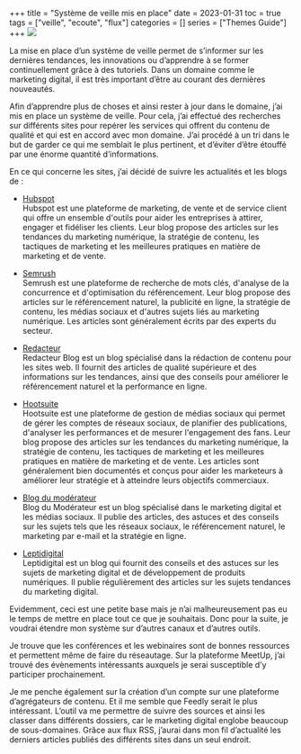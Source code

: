 +++
title = "Système de veille mis en place"
date = 2023-01-31
toc = true
tags = ["veille", "ecoute", "flux"]
categories = []
series = ["Themes Guide"]
+++
<img src="/labveilletech/images/veille-tech.jpg">

La mise en place d’un système de veille permet de s’informer sur les dernières tendances, les innovations ou d’apprendre à se former continuellement grâce à des tutoriels. Dans un domaine comme le marketing digital, il est très important d’être au courant des dernières nouveautés.

Afin d’apprendre plus de choses et ainsi rester à jour dans le domaine, j’ai mis en place un système de veille. Pour cela, j’ai effectué des recherches sur différents sites pour repérer les services qui offrent du contenu de qualité et qui est en accord avec mon domaine. J’ai procédé à un tri dans le but de garder ce qui me semblait le plus pertinent, et d’éviter d’être étouffé par une énorme quantité d’informations.

En ce qui concerne les sites, j’ai décidé de suivre les actualités et les blogs de :
-	 <a href="https://blog.hubspot.fr/">Hubspot</a>
<br>Hubspot est une plateforme de marketing, de vente et de service client qui offre un ensemble d'outils pour aider les entreprises à attirer, engager et fidéliser les clients.  Leur blog propose des articles sur les tendances du marketing numérique, la stratégie de contenu, les tactiques de marketing et les meilleures pratiques en matière de marketing et de vente.
-	 <a href="https://fr.semrush.com/blog/">Semrush</a>
<br>Semrush est une plateforme de recherche de mots clés, d'analyse de la concurrence et d'optimisation du référencement. Leur blog propose des articles sur le référencement naturel, la publicité en ligne, la stratégie de contenu, les médias sociaux et d'autres sujets liés au marketing numérique. Les articles sont généralement écrits par des experts du secteur.

-  <a href="https://www.redacteur.com/blog/">Redacteur</a>
<br>Redacteur Blog est un blog spécialisé dans la rédaction de contenu pour les sites web. Il fournit des articles de qualité supérieure et des informations sur les tendances, ainsi que des conseils pour améliorer le référencement naturel et la performance en ligne.
- <a href="https://blog.hootsuite.com/fr/">Hootsuite</a>
<br>Hootsuite est une plateforme de gestion de médias sociaux qui permet de gérer les comptes de réseaux sociaux, de planifier des publications, d'analyser les performances et de mesurer l'engagement des fans. Leur blog propose des articles sur les tendances du marketing numérique, la stratégie de contenu, les tactiques de marketing et les meilleures pratiques en matière de marketing et de vente. Les articles sont généralement bien documentés et conçus pour aider les marketeurs à améliorer leur stratégie et à atteindre leurs objectifs commerciaux.
- <a href="https://www.blogdumoderateur.com/">Blog du modérateur</a>
<br>Blog du Modérateur est un blog spécialisé dans le marketing digital et les médias sociaux. Il publie des articles, des astuces et des conseils sur les sujets tels que les réseaux sociaux, le référencement naturel, le marketing par e-mail et la stratégie en ligne.
- <a href="https://www.leptidigital.fr/">Leptidigital </a>
<br>Leptidigital est un blog qui fournit des conseils et des astuces sur les sujets de marketing digital et de développement de produits numériques. Il publie régulièrement des articles sur les sujets tendances du marketing digital.

Evidemment, ceci est une petite base mais je n’ai malheureusement pas eu le temps de mettre en place tout ce que je souhaitais. Donc pour la suite, je voudrai étendre mon système sur d’autres canaux et d’autres outils.

Je trouve que les conférences et les webinaires sont de bonnes ressources et permettent même de faire du réseautage. Sur la plateforme MeetUp, j’ai trouvé des évènements intéressants auxquels je serai susceptible d’y participer prochainement.

Je me penche également sur la création d’un compte sur une plateforme d’agrégateurs de contenu. Et il me semble que Feedly serait le plus intéressant. L’outil va me permettre de suivre des sources et ainsi les classer dans différents dossiers, car le marketing digital englobe beaucoup de sous-domaines. Grâce aux flux RSS, j’aurai dans mon fil d’actualité les derniers articles publiés des différents sites dans un seul endroit.
